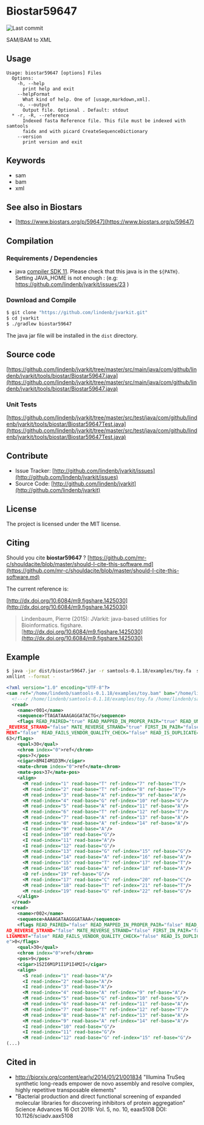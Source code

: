 # Biostar59647

![Last commit](https://img.shields.io/github/last-commit/lindenb/jvarkit.png)

SAM/BAM to XML


## Usage

```
Usage: biostar59647 [options] Files
  Options:
    -h, --help
      print help and exit
    --helpFormat
      What kind of help. One of [usage,markdown,xml].
    -o, --output
      Output file. Optional . Default: stdout
  * -r, -R, --reference
      Indexed fasta Reference file. This file must be indexed with samtools 
      faidx and with picard CreateSequenceDictionary
    --version
      print version and exit

```


## Keywords

 * sam
 * bam
 * xml



## See also in Biostars

 * [https://www.biostars.org/p/59647](https://www.biostars.org/p/59647)


## Compilation

### Requirements / Dependencies

* java [compiler SDK 11](https://jdk.java.net/11/). Please check that this java is in the `${PATH}`. Setting JAVA_HOME is not enough : (e.g: https://github.com/lindenb/jvarkit/issues/23 )


### Download and Compile

```bash
$ git clone "https://github.com/lindenb/jvarkit.git"
$ cd jvarkit
$ ./gradlew biostar59647
```

The java jar file will be installed in the `dist` directory.

## Source code 

[https://github.com/lindenb/jvarkit/tree/master/src/main/java/com/github/lindenb/jvarkit/tools/biostar/Biostar59647.java](https://github.com/lindenb/jvarkit/tree/master/src/main/java/com/github/lindenb/jvarkit/tools/biostar/Biostar59647.java)

### Unit Tests

[https://github.com/lindenb/jvarkit/tree/master/src/test/java/com/github/lindenb/jvarkit/tools/biostar/Biostar59647Test.java](https://github.com/lindenb/jvarkit/tree/master/src/test/java/com/github/lindenb/jvarkit/tools/biostar/Biostar59647Test.java)


## Contribute

- Issue Tracker: [http://github.com/lindenb/jvarkit/issues](http://github.com/lindenb/jvarkit/issues)
- Source Code: [http://github.com/lindenb/jvarkit](http://github.com/lindenb/jvarkit)

## License

The project is licensed under the MIT license.

## Citing

Should you cite **biostar59647** ? [https://github.com/mr-c/shouldacite/blob/master/should-I-cite-this-software.md](https://github.com/mr-c/shouldacite/blob/master/should-I-cite-this-software.md)

The current reference is:

[http://dx.doi.org/10.6084/m9.figshare.1425030](http://dx.doi.org/10.6084/m9.figshare.1425030)

> Lindenbaum, Pierre (2015): JVarkit: java-based utilities for Bioinformatics. figshare.
> [http://dx.doi.org/10.6084/m9.figshare.1425030](http://dx.doi.org/10.6084/m9.figshare.1425030)


## Example

```bash
$ java -jar dist/biostar59647.jar -r samtools-0.1.18/examples/toy.fa  samtools-0.1.18/examples/toy.bam |\
xmllint --format - 
```
```xml
<?xml version="1.0" encoding="UTF-8"?>
<sam ref="/home/lindenb/samtools-0.1.18/examples/toy.bam" bam="/home/lindenb/samtools-0.1.18/examples/toy.fa">
  <!---r /home/lindenb/samtools-0.1.18/examples/toy.fa /home/lindenb/samtools-0.1.18/examples/toy.bam-->
  <read>
    <name>r001</name>
    <sequence>TTAGATAAAGAGGATACTG</sequence>
    <flags READ_PAIRED="true" READ_MAPPED_IN_PROPER_PAIR="true" READ_UNMAPPED="false" MATE_UNMAPPED="false" READ
_REVERSE_STRAND="false" MATE_REVERSE_STRAND="true" FIRST_IN_PAIR="false" SECOND_IN_PAIR="true" NOT_PRIMARY_ALIGN
MENT="false" READ_FAILS_VENDOR_QUALITY_CHECK="false" READ_IS_DUPLICATE="false" SUPPLEMENTARY_ALIGNMENT="false">1
63</flags>
    <qual>30</qual>
    <chrom index="0">ref</chrom>
    <pos>7</pos>
    <cigar>8M4I4M1D3M</cigar>
    <mate-chrom index="0">ref</mate-chrom>
    <mate-pos>37</mate-pos>
    <align>
      <M read-index="1" read-base="T" ref-index="7" ref-base="T"/>
      <M read-index="2" read-base="T" ref-index="8" ref-base="T"/>
      <M read-index="3" read-base="A" ref-index="9" ref-base="A"/>
      <M read-index="4" read-base="G" ref-index="10" ref-base="G"/>
      <M read-index="5" read-base="A" ref-index="11" ref-base="A"/>
      <M read-index="6" read-base="T" ref-index="12" ref-base="T"/>
      <M read-index="7" read-base="A" ref-index="13" ref-base="A"/>
      <M read-index="8" read-base="A" ref-index="14" ref-base="A"/>
      <I read-index="9" read-base="A"/>
      <I read-index="10" read-base="G"/>
      <I read-index="11" read-base="A"/>
      <I read-index="12" read-base="G"/>
      <M read-index="13" read-base="G" ref-index="15" ref-base="G"/>
      <M read-index="14" read-base="A" ref-index="16" ref-base="A"/>
      <M read-index="15" read-base="T" ref-index="17" ref-base="T"/>
      <M read-index="16" read-base="A" ref-index="18" ref-base="A"/>
      <D ref-index="19" ref-base="G"/>
      <M read-index="17" read-base="C" ref-index="20" ref-base="C"/>
      <M read-index="18" read-base="T" ref-index="21" ref-base="T"/>
      <M read-index="19" read-base="G" ref-index="22" ref-base="G"/>
    </align>
  </read>
  <read>
    <name>r002</name>
    <sequence>AAAAGATAAGGGATAAA</sequence>
    <flags READ_PAIRED="false" READ_MAPPED_IN_PROPER_PAIR="false" READ_UNMAPPED="false" MATE_UNMAPPED="false" RE
AD_REVERSE_STRAND="false" MATE_REVERSE_STRAND="false" FIRST_IN_PAIR="false" SECOND_IN_PAIR="false" NOT_PRIMARY_A
LIGNMENT="false" READ_FAILS_VENDOR_QUALITY_CHECK="false" READ_IS_DUPLICATE="false" SUPPLEMENTARY_ALIGNMENT="fals
e">0</flags>
    <qual>30</qual>
    <chrom index="0">ref</chrom>
    <pos>9</pos>
    <cigar>1S2I6M1P1I1P1I4M2I</cigar>
    <align>
      <S read-index="1" read-base="A"/>
      <I read-index="2" read-base="A"/>
      <I read-index="3" read-base="A"/>
      <M read-index="4" read-base="A" ref-index="9" ref-base="A"/>
      <M read-index="5" read-base="G" ref-index="10" ref-base="G"/>
      <M read-index="6" read-base="A" ref-index="11" ref-base="A"/>
      <M read-index="7" read-base="T" ref-index="12" ref-base="T"/>
      <M read-index="8" read-base="A" ref-index="13" ref-base="A"/>
      <M read-index="9" read-base="A" ref-index="14" ref-base="A"/>
      <I read-index="10" read-base="G"/>
      <I read-index="11" read-base="G"/>
      <M read-index="12" read-base="G" ref-index="15" ref-base="G"/>
(...)
```

## Cited in

  * http://biorxiv.org/content/early/2014/01/21/001834 "Illumina TruSeq synthetic long-reads empower de novo assembly and resolve complex, highly repetitive transposable elements"
  * "Bacterial production and direct functional screening of expanded molecular libraries for discovering inhibitors of protein aggregation" Science Advances  16 Oct 2019: Vol. 5, no. 10, eaax5108 DOI: 10.1126/sciadv.aax5108 


